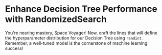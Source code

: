# Enhance Decision Tree Performance with RandomizedSearch

You're nearing mastery, Space Voyager! Now, craft the lines that will define the hyperparameter distribution for our Decision Tree using `randint`. Remember, a well-tuned model is the cornerstone of machine learning success!